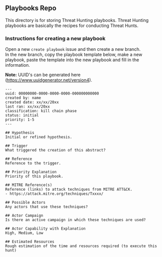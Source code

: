 ## Playbooks Repo
This directory is for storing Threat Hunting playbooks. Threat Hunting playbooks are basically the recipes for conducting Threat Hunts.

### Instructions for creating a new playbook

Open a new `create playbook` issue and then create a new branch.  
In the new branch, copy the playbook template below, make a new playbook, paste the template into the new playbook and fill in the information.

**Note:** UUID's can be generated here (https://www.uuidgenerator.net/version4).

```
---
uuid: 00000000-0000-0000-0000-000000000000
created by: name
created date: xx/xx/20xx
last ran: xx/xx/20xx
classification: kill chain phase
status: initial
priority: 1-5
---

## Hypothesis
Initial or refined hypothesis.

## Trigger
What triggered the creation of this abstract?

## Reference
Reference to the trigger.

## Priority Explanation
Priority of this playbook.

## MITRE Reference(s)
Reference (links) to attack techniques from MITRE ATT&CK.
- https://attack.mitre.org/techniques/Txxxx/

## Possible Actors
Any actors that use these techniques?

## Actor Campaign
Is there an active campaign in which these techniques are used?

## Actor Capability with Explanation
High, Medium, Low

## Estimated Resources
Rough estimation of the time and resources required (to execute this hunt)
```
